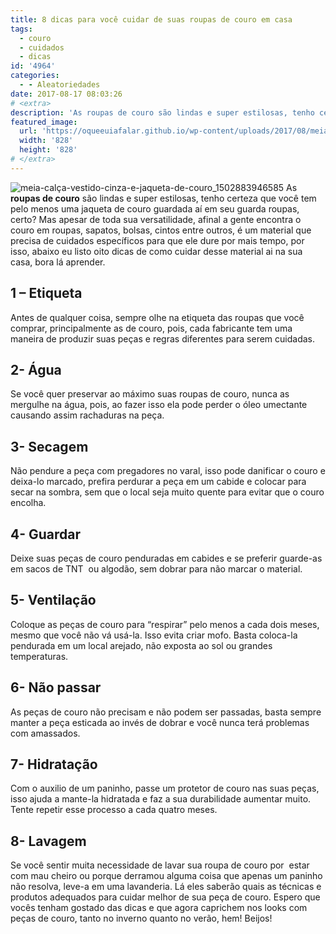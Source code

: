 ```yaml
---
title: 8 dicas para você cuidar de suas roupas de couro em casa
tags:
  - couro
  - cuidados
  - dicas
id: '4964'
categories:
  - - Aleatoriedades
date: 2017-08-17 08:03:26
# <extra>
description: 'As roupas de couro são lindas e super estilosas, tenho certeza que você tem pelo menos uma jaqueta de couro guardada aí em seu guarda roupas, certo? Mas apesar de toda sua versatilidade, afinal a gente encontra o couro em roupas, sapatos, bolsas, cintos entre outros, é um material que precisa de cuidados específicos para que ele dure por mais tempo, por isso, abaixo eu listo oito dicas de como cuidar desse material ai na sua casa, bora lá aprender. 1 – Etiqueta Antes de qualquer coisa, sempre olhe na etiqueta das roupas que você comprar, principalmente as de couro, pois, cada fabricante tem uma maneira de produzir suas peças e regras diferentes para serem cuidadas. 2- Água Se você quer preservar ao máximo suas roupas de couro, nunca as mergulhe na água, pois, ao fazer isso ela pode perder &hellip;'
featured_image: 
  url: 'https://oqueeuiafalar.github.io/wp-content/uploads/2017/08/meia-calça-vestido-cinza-e-jaqueta-de-couro_1502883946585.jpg'
  width: '828'
  height: '828'
# </extra>
---
```


![meia-calça-vestido-cinza-e-jaqueta-de-couro_1502883946585](/wp-content/uploads/2017/08/meia-calça-vestido-cinza-e-jaqueta-de-couro_1502883946585.jpg) As **roupas de couro** são lindas e super estilosas, tenho certeza que você tem pelo menos uma jaqueta de couro guardada aí em seu guarda roupas, certo? Mas apesar de toda sua versatilidade, afinal a gente encontra o couro em roupas, sapatos, bolsas, cintos entre outros, é um material que precisa de cuidados específicos para que ele dure por mais tempo, por isso, abaixo eu listo oito dicas de como cuidar desse material ai na sua casa, bora lá aprender.

## **1 –** Etiqueta

Antes de qualquer coisa, sempre olhe na etiqueta das roupas que você comprar, principalmente as de couro, pois, cada fabricante tem uma maneira de produzir suas peças e regras diferentes para serem cuidadas.

## 2- Água

Se você quer preservar ao máximo suas roupas de couro, nunca as mergulhe na água, pois, ao fazer isso ela pode perder o óleo umectante causando assim rachaduras na peça.

## 3- Secagem

Não pendure a peça com pregadores no varal, isso pode danificar o couro e deixa-lo marcado, prefira perdurar a peça em um cabide e colocar para secar na sombra, sem que o local seja muito quente para evitar que o couro encolha.

## 4- Guardar

Deixe suas peças de couro penduradas em cabides e se preferir guarde-as em sacos de TNT  ou algodão, sem dobrar para não marcar o material.

## 5- Ventilação

Coloque as peças de couro para “respirar” pelo menos a cada dois meses, mesmo que você não vá usá-la. Isso evita criar mofo. Basta coloca-la pendurada em um local arejado, não exposta ao sol ou grandes temperaturas.

## 6- Não passar

As peças de couro não precisam e não podem ser passadas, basta sempre manter a peça esticada ao invés de dobrar e você nunca terá problemas com amassados.

## 7- Hidratação

Com o auxilio de um paninho, passe um protetor de couro nas suas peças, isso ajuda a mante-la hidratada e faz a sua durabilidade aumentar muito. Tente repetir esse processo a cada quatro meses.

## 8- Lavagem

Se você sentir muita necessidade de lavar sua roupa de couro por  estar com mau cheiro ou porque derramou alguma coisa que apenas um paninho não resolva, leve-a em uma lavanderia. Lá eles saberão quais as técnicas e produtos adequados para cuidar melhor de sua peça de couro. Espero que vocês tenham gostado das dicas e que agora caprichem nos looks com peças de couro, tanto no inverno quanto no verão, hem! Beijos!
